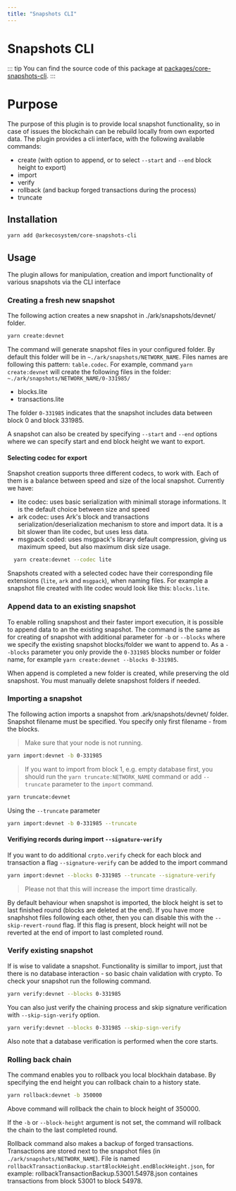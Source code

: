 ```yaml
---
title: "Snapshots CLI"
---
```


# Snapshots CLI

::: tip
You can find the source code of this package at [packages/core-snapshots-cli](https://github.com/ArkEcosystem/core/tree/master/packages/core-snapshots-cli).
:::

# Purpose

The purpose of this plugin is to provide local snapshot functionality, so in case of issues the blockchain can be rebuild locally from own exported data.
The plugin provides a cli interface, with the following available commands:

- create (with option to append, or to select `--start` and `--end` block height to export)
- import
- verify
- rollback (and backup forged transactions during the process)
- truncate

## Installation

```bash
yarn add @arkecosystem/core-snapshots-cli
```

## Usage

The plugin allows for manipulation, creation and import functionality of various snapshots via the CLI interface

### Creating a fresh new snapshot

The following action creates a new snapshot in ./ark/snapshots/devnet/ folder.

```bash
yarn create:devnet
```

The command will generate snapshot files in your configured folder. By default this folder will be in `~./ark/snapshots/NETWORK_NAME`.
Files names are following this pattern: `table.codec`. For example, command `yarn create:devnet` will create the following files in the folder:
`~./ark/snapshots/NETWORK_NAME/0-331985/`

- blocks.lite
- transactions.lite

The folder `0-331985` indicates that the snapshot includes data between block 0 and block 331985.

A snapshot can also be created by specifying `--start` and `--end` options where we can specify start and end block height we want to export.

#### Selecting codec for export

Snapshot creation supports three different codecs, to work with. Each of them is a balance between speed and size of the local snapshot. Currently we have:

- lite codec: uses basic serialization with minimall storage informations. It is the default choice between size and speed
- ark codec: uses Ark's block and transactions serialization/deserialization mechanism to store and import data. It is a bit slower than lite codec, but uses less data.
- msgpack coded: uses msgpack's library default compression, giving us maximum speed, but also maximum disk size usage.

```bash
  yarn create:devnet --codec lite
```

Snapshots created with a selected codec have their corresponding file extensions (`lite`, `ark` and `msgpack`), when naming files. For example a snapshot file created with lite codec would look like this: `blocks.lite`.

### Append data to an existing snapshot

To enable rolling snapshost and their faster import execution, it is possible to append data to an the existing snapshot.
The command is the same as for creating of snapshot with additional parameter for `-b` or `--blocks` where we specify the existing snapshot blocks/folder we want to append to.
As a `--blocks` parameter you only provide the `0-331985` blocks number or folder name, for example `yarn create:devnet --blocks 0-331985`.

When append is completed a new folder is created, while preserving the old snapshost. You must manually delete snapshost folders if needed.

### Importing a snapshot

The following action imports a snapshot from .ark/snapshots/devnet/ folder. Snapshot filename must be specified. You specify only first filename - from the blocks.

> Make sure that your node is not running.

```bash
yarn import:devnet -b 0-331985
```

> If you want to import from block 1, e.g. empty database first, you should run the `yarn truncate:NETWORK_NAME` command or add `--truncate` parameter to the `import` command.

```bash
yarn truncate:devnet
```

Using the `--truncate` parameter

```bash
yarn import:devnet -b 0-331985 --truncate
```

#### Verifiying records during import `--signature-verify`

If you want to do additional `crpto.verify` check for each block and transaction a flag `--signature-verify` can be added to the import command

```bash
yarn import:devnet --blocks 0-331985 --truncate --signature-verify
```

> Please not that this will increase the import time drastically.

By default behaviour when snapshot is imported, the block height is set to last finished round (blocks are deleted at the end). If you have more snaphshot files following each other, then you can disable this with the `--skip-revert-round` flag. If this flag is present, block height will not be reverted at the end of import to last completed round.

### Verify existing snapshot

If is wise to validate a snapshot. Functionality is simillar to import, just that there is no database interaction - so basic chain validation with crypto. To check your snapshot run the following command.

```bash
yarn verify:devnet --blocks 0-331985
```

You can also just verify the chaining process and skip signature verification with `--skip-sign-verify` option.

```bash
yarn verify:devnet --blocks 0-331985 --skip-sign-verify
```

Also note that a database verification is performed when the core starts.

### Rolling back chain

The command enables you to rollback you local blockhain database. By specifying the end height you can rollback chain to a history state.

```bash
yarn rollback:devnet -b 350000
```

Above command will rollback the chain to block height of 350000.

If the `-b` or `--block-height` argument is not set, the command will rollback the chain to the last completed round.

Rollback command also makes a backup of forged transactions. Transactions are stored next to the snapshot files (in `./ark/snapshots/NETWORK_NAME`). File is named `rollbackTransactionBackup.startBlockHeight.endBlockHeight.json`, for example: rollbackTransactionBackup.53001.54978.json containes transactions from block 53001 to block 54978.
